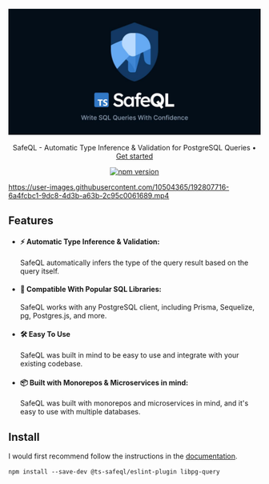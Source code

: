 <p align="center">
  <img src="/docs/public/safeql-og.jpg" width="700px">
</p>
<p align="center">
  SafeQL - Automatic Type Inference & Validation for PostgreSQL Queries • <a href="https://safeql.dev" height="50px">Get started</a>
</p>

<p align="center">
  <a href="https://www.npmjs.com/package/@ts-safeql/eslint-plugin">
    <img src="https://badge.fury.io/js/@ts-safeql%2Feslint-plugin.svg" alt="npm version" />
  </a>
</p>

https://user-images.githubusercontent.com/10504365/192807716-6a4fcbc1-9dc8-4d3b-a63b-2c95c0061689.mp4

## Features

- #### ⚡️ Automatic Type Inference & Validation:

  SafeQL automatically infers the type of the query result based on the query itself.

- #### 🖖 Compatible With Popular SQL Libraries:

  SafeQL works with any PostgreSQL client, including Prisma, Sequelize, pg, Postgres.js, and more.

- #### 🛠️ Easy To Use

  SafeQL was built in mind to be easy to use and integrate with your existing codebase.

- #### 📦 Built with Monorepos & Microservices in mind:

  SafeQL was built with monorepos and microservices in mind, and it's easy to use with multiple databases.

## Install

I would first recommend follow the instructions in the [documentation](https://www.safeql.dev/guide/getting-started.html).

```
npm install --save-dev @ts-safeql/eslint-plugin libpg-query
```
